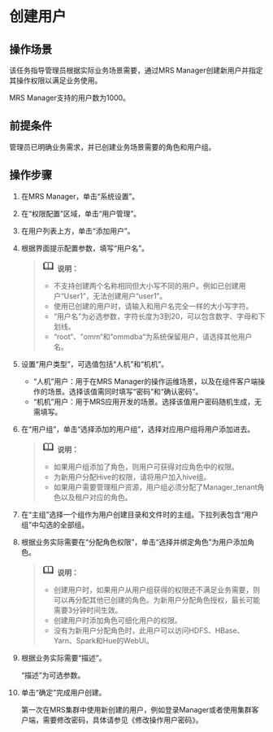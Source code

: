 # 创建用户<a name="ZH-CN_TOPIC_0139052701"></a>

## 操作场景<a name="zh-cn_topic_0050661069_zh-cn_topic_0043021166_section5004465915921"></a>

该任务指导管理员根据实际业务场景需要，通过MRS Manager创建新用户并指定其操作权限以满足业务使用。

MRS Manager支持的用户数为1000。

## 前提条件<a name="zh-cn_topic_0050661069_zh-cn_topic_0043021166_section34177009151053"></a>

管理员已明确业务需求，并已创建业务场景需要的角色和用户组。

## 操作步骤<a name="zh-cn_topic_0050661069_zh-cn_topic_0043021166_section7237836151053"></a>

1.  在MRS Manager，单击“系统设置”。
2.  在“权限配置”区域，单击“用户管理”。
3.  在用户列表上方，单击“添加用户”。
4.  根据界面提示配置参数，填写“用户名”。

    >![](public_sys-resources/icon-note.gif) **说明：**   
    >-   不支持创建两个名称相同但大小写不同的用户。例如已创建用户“User1”，无法创建用户“user1”。  
    >-   使用已创建的用户时，请输入和用户名完全一样的大小写字符。  
    >-   “用户名”为必选参数，字符长度为3到20，可以包含数字、字母和下划线。  
    >-   “root“、“omm“和“ommdba“为系统保留用户，请选择其他用户名。  

5.  设置“用户类型”，可选值包括“人机”和“机机”。
    -   “人机”用户：用于在MRS Manager的操作运维场景，以及在组件客户端操作的场景。选择该值需同时填写“密码”和“确认密码”。
    -   “机机”用户：用于MRS应用开发的场景。选择该值用户密码随机生成，无需填写。

6.  在“用户组”，单击“选择添加的用户组”，选择对应用户组将用户添加进去。

    >![](public_sys-resources/icon-note.gif) **说明：**   
    >-   如果用户组添加了角色，则用户可获得对应角色中的权限。  
    >-   为新用户分配Hive的权限，请将用户加入hive组。  
    >-   如果用户需要管理租户资源，用户组必须分配了Manager\_tenant角色以及租户对应的角色。  

7.  在“主组”选择一个组作为用户创建目录和文件时的主组。下拉列表包含“用户组”中勾选的全部组。
8.  根据业务实际需要在“分配角色权限”，单击“选择并绑定角色”为用户添加角色。

    >![](public_sys-resources/icon-note.gif) **说明：**   
    >-   创建用户时，如果用户从用户组获得的权限还不满足业务需要，则可以再分配其他已创建的角色。为新用户分配角色授权，最长可能需要3分钟时间生效。  
    >-   创建用户时添加角色可细化用户的权限。  
    >-   没有为新用户分配角色时，此用户可以访问HDFS、HBase、Yarn、Spark和Hue的WebUI。  

9.  根据业务实际需要“描述”。

    “描述”为可选参数。

10. 单击“确定”完成用户创建。

    第一次在MRS集群中使用新创建的用户，例如登录Manager或者使用集群客户端，需要修改密码，具体请参见《修改操作用户密码》。


